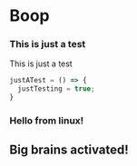 # Boop

### This is just a test

This is just a test

```Javascript
justATest = () => {
  justTesting = true;
}
```

### Hello from linux!

## Big brains activated!